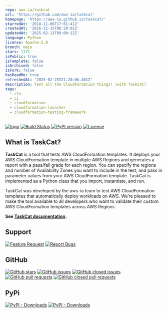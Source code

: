 ```yaml
---
repo: aws-ia/taskcat
url: 'https://github.com/aws-ia/taskcat'
homepage: 'https://aws-ia.github.io/taskcat/'
starredAt: '2018-11-06T17:01:41Z'
createdAt: '2016-11-15T00:29:01Z'
updatedAt: '2025-02-13T09:00:12Z'
language: Python
license: Apache-2.0
branch: main
stars: 1171
isPublic: true
isTemplate: false
isArchived: false
isFork: false
hasReadMe: true
refreshedAt: '2025-02-25T21:20:06.401Z'
description: Test all the CloudFormation things! (with TaskCat)
tags:
  - cfn
  - ci
  - cloudformation
  - cloudformation-launcher
  - cloudformation-testing-framework
---
```


[![logo](https://raw.githubusercontent.com/aws-ia/taskcat/main/assets/docs/images/tcat.png)](https://taskcat.io/)
[![Build Status](https://travis-ci.com/aws-ia/taskcat.svg?branch=main)](https://travis-ci.com/aws-ia/taskcat) [![PyPI version](https://badge.fury.io/py/taskcat.svg)](https://badge.fury.io/py/taskcat) [![License](https://img.shields.io/badge/License-Apache%202.0-blue.svg)](https://opensource.org/licenses/Apache-2.0)



## What is TaskCat?
**TaskCat** is a tool that tests AWS CloudFormation templates. It deploys your AWS
CloudFormation template in multiple AWS Regions and generates a report with a pass/fail
grade for each region. You can specify the regions and number of Availability Zones you
want to include in the test, and pass in parameter values from your AWS CloudFormation
template. TaskCat is implemented as a Python class that you import, instantiate, and run.

TaskCat was developed by the aws-ia team to test AWS CloudFormation templates
that automatically deploy workloads on AWS. We’re pleased to make the tool available to
all developers who want to validate their custom AWS CloudFormation templates across
AWS Regions

__See [TaskCat documentation](https://aws-ia.github.io/taskcat/).__

## Support
[![Feature Request](https://img.shields.io/badge/Open%20Issues-Feature%20Request-green.svg)](https://github.com/aws-ia/taskcat/issues/new/choose)
[![Report Bugs](https://img.shields.io/badge/Open%20Issue-Report%20Bug-red.svg)](https://github.com/aws-ia/taskcat/issues/new/choose)

## GitHub

[![GitHub stars](https://img.shields.io/github/stars/aws-ia/taskcat.svg?style=social&label=Stars)](https://github.com/aws-ia/taskcat)
[![GitHub issues](https://img.shields.io/github/issues/aws-ia/taskcat.svg)](https://github.com/aws-ia/taskcat/issues)
[![GitHub closed issues](https://img.shields.io/github/issues-closed-raw/aws-ia/taskcat.svg)](https://github.com/aws-ia/taskcat/issues?q=is%3Aissue+is%3Aclosed)
[![GitHub pull requests](https://img.shields.io/github/issues-pr/aws-ia/taskcat.svg)](https://github.com/aws-ia/taskcat/pulls)
[![GitHub closed pull requests](https://img.shields.io/github/issues-pr-closed-raw/aws-ia/taskcat.svg)](https://github.com/aws-ia/taskcat/pulls?q=is%3Apr+is%3Aclosed)

## PyPi

[![PyPI - Downloads](https://img.shields.io/pypi/dw/taskcat.svg)](https://pypi.org/project/taskcat/#history)
[![PyPI - Downloads](https://img.shields.io/pypi/dm/taskcat.svg)](https://pypi.org/project/taskcat/#history)
